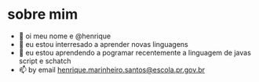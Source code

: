 # sobre mim
- 👋 oi meu nome e @henrique
- 👀 eu estou interresado a aprender novas linguagens
- 🌱 eu estou aprendendo a pogramar recentemente a linguagem de javas script e schatch
- 📫 by email henrique.marinheiro.santos@escola.pr.gov.br
